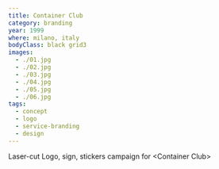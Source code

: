 ```yaml
---
title: Container Club
category: branding
year: 1999
where: milano, italy
bodyClass: black grid3
images:
  - ./01.jpg
  - ./02.jpg
  - ./03.jpg
  - ./04.jpg
  - ./05.jpg
  - ./06.jpg
tags:
  - concept
  - logo
  - service-branding
  - design
---
```


Laser-cut Logo, sign, stickers campaign for &lt;Container Club&gt;
